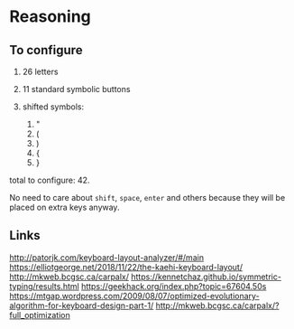 # Reasoning

## To configure

1. 26 letters
1. 11 standard symbolic buttons
1. shifted symbols:

    1. "
    1. (
    1. )
    1. {
    1. }

total to configure:  42.

No need to care about `shift`, `space`, `enter` and others because they will be placed on extra keys anyway.

## Links

http://patorjk.com/keyboard-layout-analyzer/#/main
https://elliotgeorge.net/2018/11/22/the-kaehi-keyboard-layout/
http://mkweb.bcgsc.ca/carpalx/
https://kennetchaz.github.io/symmetric-typing/results.html
https://geekhack.org/index.php?topic=67604.50s
https://mtgap.wordpress.com/2009/08/07/optimized-evolutionary-algorithm-for-keyboard-design-part-1/
http://mkweb.bcgsc.ca/carpalx/?full_optimization
